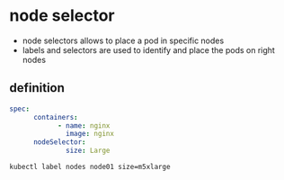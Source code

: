 # node selector
- node selectors allows to place a pod in specific nodes
- labels and selectors are used to identify and place the pods on right nodes

## definition
```yaml
spec:
      containers:
            - name: nginx
              image: nginx
      nodeSelector:
              size: Large
```

`kubectl label nodes node01 size=m5xlarge`